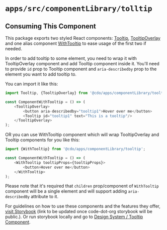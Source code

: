 # `apps/src/componentLibrary/tolltip`

## Consuming This Component

This package exports two styled React components: [Tooltip](Tooltip.tsx), [TooltipOverlay](Tooltip.tsx) and one alias
component [WithTooltip](./WithTooltip.tsx) to ease usage of the first two if needed.

In order to add tooltip to some element, you need to wrap it with TooltipOverlay component and add Tooltip component
inside it. You'll need to provide `id` prop to Tooltip component and `aria-describedby` prop to the element
you want to add tooltip to.

You can import it like this:

```javascript
import Tooltip, {TooltipOverlay} from '@cdo/apps/componentLibrary/tooltip';

const ComponentWithTooltip = () => (
    <TooltipOverlay>
        <button aria-describedby="tooltip1">Hover over me</button>
        <Tooltip id="tooltip1" text="This is a tooltip"/>
    </TooltipOverlay>
);
```

OR you can use WithTooltip component which will wrap TooltipOverlay and Tooltip components for you like this:

```javascript
import {WithTooltip} from '@cdo/apps/componentLibrary/tooltip';

const ComponentWithTooltip = () => (
    <WithTooltip tooltipProps={tooltipProps}>
        <button>Hover over me</button>
    </WithTooltip>
);

```

Please note that it's required that `children` prop/component of `WithTooltip` component will be a single element
and will support adding `aria-describedBy` attribute to it.

For guidelines on how to use these components and the features they
offer, [visit Storybook](https://code-dot-org.github.io/dsco_)
(link to be updated once code-dot-org storybook will be public.).
Or run storybook locally and go
to [Design System / Tooltip Component](http://localhost:9001/?path=/story/designsystem-tooltip--default-tooltip).
